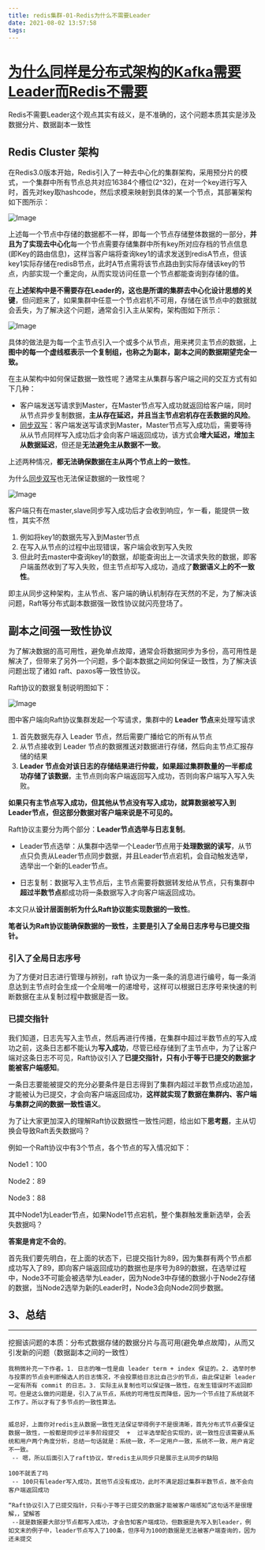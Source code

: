 ```yaml
---
title: redis集群-01-Redis为什么不需要Leader
date: 2021-08-02 13:57:58
tags:
---
```


# [为什么同样是分布式架构的Kafka需要Leader而Redis不需要](https://mp.weixin.qq.com/s/u6w0jVqHqQlWborfZbw8Uw)

Redis不需要Leader这个观点其实有歧义，是不准确的，这个问题本质其实是涉及数据分片、数据副本一致性

## Redis Cluster 架构

在Redis3.0版本开始，Redis引入了一种去中心化的集群架构，采用预分片的模式，一个集群中所有节点总共对应16384个槽位(2^32)，在对一个key进行写入时，首先对key取hashcode，然后求模来映射到具体的某一个节点，其部署架构如下图所示：

![Image](/Users/qifei/Documents/blog/source/_posts/database/redis/redis3.0-预分片模式.png)

上述每一个节点中存储的数据都不一样，即每一个节点存储整体数据的一部分，**并且为了实现去中心化**每一个节点需要存储集群中所有key所对应存档的节点信息(即Key的路由信息)，这样当客户端将查询key1的请求发送到redisA节点，但该key1实际存储在redisB节点，此时A节点需将该节点路由到实际存储该key的节点，内部实现一个重定向，从而实现访问任意一个节点都能查询到存储的值。

在**上述架构中是不需要存在Leader的，这也是所谓的集群去中心化设计思想的关键**，但问题来了，如果集群中任意一个节点宕机不可用，存储在该节点中的数据就会丢失，为了解决这个问题，通常会引入主从架构，架构图如下所示：

![Image](/Users/qifei/Documents/blog/source/_posts/database/redis/redis预分片的主从模式.png)

具体的做法是为每一个主节点引入一个或多个从节点，用来拷贝主节点的数据，上**图中的每一个虚线框表示一个复制组，也称之为副本，副本之间的数据期望完全一致。**

在主从架构中如何保证数据一致性呢？通常主从集群与客户端之间的交互方式有如下几种：

- 客户端发送写请求到Master，在Master节点写入成功就返回给客户端，同时从节点异步复制数据，**主从存在延迟，并且当主节点宕机存在丢数据的风险**。
- [同步双写]()：客户端发送写请求到Master，Master节点写入成功后，需要等待从从节点同样写入成功后才会向客户端返回成功，该方式会**增大延迟，增加主从数据延迟**，但还是**无法避免主从数据不一致**。

上述两种情况，**都无法确保数据在主从两个节点上的一致性**。

为什么[同步双写]()也无法保证数据的一致性呢？

![Image](https://mmbiz.qpic.cn/mmbiz_png/Wkp2azia4QFsTOohXaWk3gSlDiaD0rkuiccgucT7nj8ENpdBvju1Uw9enQ5SiavazGvuldEoVt3dcj9cFvC5N1icHTA/640?wx_fmt=png&wxfrom=5&wx_lazy=1&wx_co=1)

客户端只有在master,slave同步写入成功后才会收到响应，乍一看，能提供一致性，其实不然

1. 例如将key1的数据先写入到Master节点
2. 在写入从节点的过程中出现错误，客户端会收到写入失败
3. 但此时去master中查询key1的数据，却能查询出上一次请求失败的数据，即客户端虽然收到了写入失败，但主节点却写入成功，造成了**数据语义上的不一致性**。

<aside class="notice">
即主从同步这种架构，主从节点、客户端的确认机制存在天然的不足，为了解决该问题，Raft等分布式副本数据强一致性协议就闪亮登场了。
</aside>



## 副本之间强一致性协议

为了解决数据的高可用性，避免单点故障，通常会将数据同步为多份，高可用性是解决了，但带来了另外一个问题，多个副本数据之间如何保证一致性，为了解决该问题出现了诸如 raft、paxos等一致性协议。

Raft协议的数据复制说明图如下：

![Image](/Users/qifei/Documents/blog/source/_posts/database/redis/Raft协议的数据复制.png)

图中客户端向Raft协议集群发起一个写请求，集群中的 **Leader 节点**来处理写请求

1. 首先数据先存入 Leader 节点，然后需要广播给它的所有从节点
2. 从节点接收到 Leader 节点的数据推送对数据进行存储，然后向主节点汇报存储的结果
3. **Leader 节点会对该日志的存储结果进行仲裁，如果超过集群数量的一半都成功存储了该数据**，主节点则向客户端返回写入成功，否则向客户端写入写入失败。

**如果只有主节点写入成功，但其他从节点没有写入成功，就算数据被写入到Leader节点，但这部分数据对客户端来说是不可见的。**

Raft协议主要分为两个部分：**Leader节点选举与日志复制**。

- Leader节点选举：从集群中选举一个Leader节点用于**处理数据的读写**，从节点只负责从Leader节点同步数据，并且Leader节点宕机，会自动触发选举，选举出一个新的Leader节点。

- 日志复制：数据写入主节点后，主节点需要将数据转发给从节点，只有集群中**超过半数节点**都成功将一条数据写入才向客户端返回成功。

本文只从**设计层面剖析为什么Raft协议能实现数据的一致性**。

**笔者认为Raft协议能确保数据的一致性，主要是引入了全局日志序号与已提交指针。** <!--还有一点，我认为是因为对于写操作，Follower不再响应客户端，而是Leader响应客户端-->

###  引入了全局日志序号

为了方便对日志进行管理与辨别，raft 协议为一条一条的消息进行编号，每一条消息达到主节点时会生成一个全局唯一的递增号，这样可以根据日志序号来快速的判断数据在主从复制过程中数据是否一致。

###  已提交指针

我们知道，日志先写入主节点，然后再进行传播，在集群中超过半数节点的写入成功之前，这条日志都不能认为**写入成功**，尽管已经存储到了主节点中，为了让客户端对这条日志不可见，Raft协议引入了**已提交指针，只有小于等于已提交的数据才能被客户端感知**。

一条日志要能被提交的充分必要条件是日志得到了集群内超过半数节点成功追加，才能被认为已提交，才会向客户端返回成功，**这样就实现了数据在集群内、客户端与集群之间的数据一致性语义**。

为了让大家更加深入的理解Raft协议数据性一致性问题，给出如下**思考题**，主从切换会导致Raft丢失数据吗？

例如一个Raft协议中有3个节点，各个节点的写入情况如下：

Node1：100

Node2：89

Node3：88

其中Node1为Leader节点，如果Node1节点宕机，整个集群触发重新选举，会丢失数据吗？

**答案是肯定不会的**。

首先我们要先明白，在上面的状态下，已提交指针为89，因为集群有两个节点都成功写入了89，即向客户端返回成功的数据也是序号为89的数据，在选举过程中，Node3不可能会被选举为Leader，因为Node3中存储的数据小于Node2存储的数据，当Node2选举为新的Leader时，Node3会向Node2同步数据。

## 3、总结

------

挖掘该问题的本质：分布式数据存储的数据分片与高可用(避免单点故障)，从而又引发新的问题（数据副本之间的一致性）

```
我稍微补充一下作者。1. 日志的唯一性是由 leader term + index 保证的。2. 选举时参与投票的节点会判断候选人的日志情况，不会投票给日志比自己少的节点，由此保证新 leader 一定有所有 commit 的日志。3. 实际主从复制也可以保证强一致性，在发生错误时不返回即可。但是这么做的问题是，引入了从节点，系统的可用性反而降低，因为一个节点挂了系统就不工作了。所以才有了多节点的一致性算法。


威总好，上面你对redis主从数据一致性无法保证举得例子不是很清晰，首先分布式节点要保证数据一致性，一般都是同步过半多阶段提交  +  过半选举配合实现的，说一致性应该需要从系统和用户两个角度分析，总结一句话就是：系统一致，不一定用户一致，系统不一致，用户肯定不一致。
 -- 嗯，所以后面引入了raft协议，举redis主从同步只是展示主从同步的缺陷
 
100不就丢了吗
 -- 100只有leader写入成功，其他节点没有成功，此时不满足超过集群半数节点，故不会向客户端返回成功

“Raft协议引入了已提交指针，只有小于等于已提交的数据才能被客户端感知”这句话不是很理解，，望解答
 --就是数据要大部分节点都写入成功，才会告知客户端成功，但数据是先写入到leader，例如文末的例子中，leader节点写入了100条，但序号为100的数据是无法被客户端查询的，因为还未提交

```

